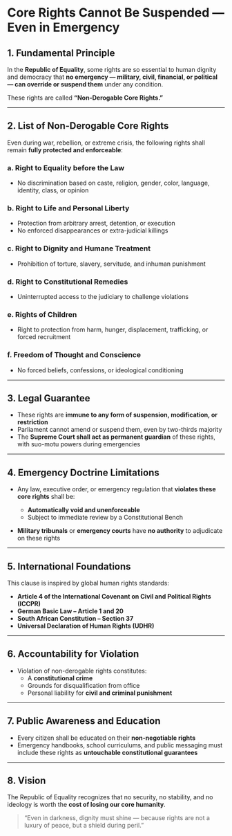 # Core Rights Cannot Be Suspended — Even in Emergency

## 1. Fundamental Principle

In the **Republic of Equality**, some rights are so essential to human dignity and democracy that **no emergency — military, civil, financial, or political — can override or suspend them** under any condition.

These rights are called **“Non-Derogable Core Rights.”**

---

## 2. List of Non-Derogable Core Rights

Even during war, rebellion, or extreme crisis, the following rights shall remain **fully protected and enforceable**:

### a. Right to Equality before the Law
- No discrimination based on caste, religion, gender, color, language, identity, class, or opinion

### b. Right to Life and Personal Liberty
- Protection from arbitrary arrest, detention, or execution
- No enforced disappearances or extra-judicial killings

### c. Right to Dignity and Humane Treatment
- Prohibition of torture, slavery, servitude, and inhuman punishment

### d. Right to Constitutional Remedies
- Uninterrupted access to the judiciary to challenge violations

### e. Rights of Children
- Right to protection from harm, hunger, displacement, trafficking, or forced recruitment

### f. Freedom of Thought and Conscience
- No forced beliefs, confessions, or ideological conditioning

---

## 3. Legal Guarantee

- These rights are **immune to any form of suspension, modification, or restriction**
- Parliament cannot amend or suspend them, even by two-thirds majority
- The **Supreme Court shall act as permanent guardian** of these rights, with suo-motu powers during emergencies

---

## 4. Emergency Doctrine Limitations

- Any law, executive order, or emergency regulation that **violates these core rights** shall be:
  - **Automatically void and unenforceable**
  - Subject to immediate review by a Constitutional Bench

- **Military tribunals** or **emergency courts** have **no authority** to adjudicate on these rights

---

## 5. International Foundations

This clause is inspired by global human rights standards:
- **Article 4 of the International Covenant on Civil and Political Rights (ICCPR)**
- **German Basic Law – Article 1 and 20**
- **South African Constitution – Section 37**
- **Universal Declaration of Human Rights (UDHR)**

---

## 6. Accountability for Violation

- Violation of non-derogable rights constitutes:
  - A **constitutional crime**
  - Grounds for disqualification from office
  - Personal liability for **civil and criminal punishment**

---

## 7. Public Awareness and Education

- Every citizen shall be educated on their **non-negotiable rights**
- Emergency handbooks, school curriculums, and public messaging must include these rights as **untouchable constitutional guarantees**

---

## 8. Vision

The Republic of Equality recognizes that no security, no stability, and no ideology is worth the **cost of losing our core humanity**.

> “Even in darkness, dignity must shine — because rights are not a luxury of peace, but a shield during peril.”